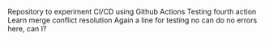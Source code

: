 Repository to experiment CI/CD using Github Actions
Testing fourth action
Learn merge conflict resolution
Again a line for testing
no can do no errors here, can I?